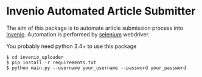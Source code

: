 # Invenio Automated Article Submitter

The aim of this package is to automate article submission process into [Invenio](http://invenio-software.org/).
Automation is performed by [selenium](http://selenium-python.readthedocs.io/) webdriver.

You probably need python 3.4+ to use this package


    $ cd invenio_uploader
    $ pip install -r requirements.txt
    $ python main.py --username your_username --password your_password



